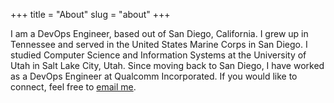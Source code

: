 +++
title = "About"
slug = "about"
+++

I am a DevOps Engineer, based out of San Diego, California. I grew up in Tennessee and served in the United States Marine Corps in San Diego. I studied Computer Science and Information Systems at the University of Utah in Salt Lake City, Utah. Since moving back to San Diego, I have worked as a DevOps Engineer at Qualcomm Incorporated. If you would like to connect, feel free to [email me](mailto:aaronkjones@mailbox.org?subject=Hi!).